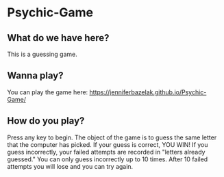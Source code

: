 # Psychic-Game
## What do we have here?
This is a guessing game.
## Wanna play? 
You can play the game here: https://jenniferbazelak.github.io/Psychic-Game/
## How do you play?
Press any key to begin. The object of the game is to guess the same letter that the computer has picked. If your guess is correct, YOU WIN! If you guess incorrectly, your failed attempts are recorded in "letters already guessed." You can only guess incorrectly up to 10 times. After 10 failed attempts you will lose and you can try again. 
